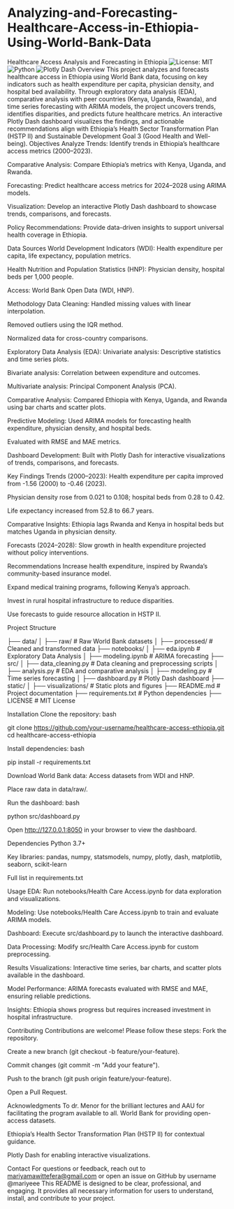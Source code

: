 # Analyzing-and-Forecasting-Healthcare-Access-in-Ethiopia-Using-World-Bank-Data
Healthcare Access Analysis and Forecasting in Ethiopia
![License: MIT](https://img.shields.io/badge/License-MIT-yellow.svg) ![Python](https://img.shields.io/badge/Python-3.8%2B-blue) ![Plotly Dash](https://img.shields.io/badge/Plotly%20Dash-Interactive%20Visualizations-green)
Overview
This project analyzes and forecasts healthcare access in Ethiopia using World Bank data, focusing on key indicators such as health expenditure per capita, physician density, and hospital bed availability. Through exploratory data analysis (EDA), comparative analysis with peer countries (Kenya, Uganda, Rwanda), and time series forecasting with ARIMA models, the project uncovers trends, identifies disparities, and predicts future healthcare metrics. An interactive Plotly Dash dashboard visualizes the findings, and actionable recommendations align with Ethiopia’s Health Sector Transformation Plan (HSTP II) and Sustainable Development Goal 3 (Good Health and Well-being).
Objectives
Analyze Trends: Identify trends in Ethiopia’s healthcare access metrics (2000–2023).

Comparative Analysis: Compare Ethiopia’s metrics with Kenya, Uganda, and Rwanda.

Forecasting: Predict healthcare access metrics for 2024–2028 using ARIMA models.

Visualization: Develop an interactive Plotly Dash dashboard to showcase trends, comparisons, and forecasts.

Policy Recommendations: Provide data-driven insights to support universal health coverage in Ethiopia.

Data Sources
World Development Indicators (WDI): Health expenditure per capita, life expectancy, population metrics.

Health Nutrition and Population Statistics (HNP): Physician density, hospital beds per 1,000 people.

Access: World Bank Open Data (WDI, HNP).

Methodology
Data Cleaning:
Handled missing values with linear interpolation.

Removed outliers using the IQR method.

Normalized data for cross-country comparisons.

Exploratory Data Analysis (EDA):
Univariate analysis: Descriptive statistics and time series plots.

Bivariate analysis: Correlation between expenditure and outcomes.

Multivariate analysis: Principal Component Analysis (PCA).

Comparative Analysis:
Compared Ethiopia with Kenya, Uganda, and Rwanda using bar charts and scatter plots.

Predictive Modeling:
Used ARIMA models for forecasting health expenditure, physician density, and hospital beds.

Evaluated with RMSE and MAE metrics.

Dashboard Development:
Built with Plotly Dash for interactive visualizations of trends, comparisons, and forecasts.

Key Findings
Trends (2000–2023):
Health expenditure per capita improved from -1.56 (2000) to -0.46 (2023).

Physician density rose from 0.021 to 0.108; hospital beds from 0.28 to 0.42.

Life expectancy increased from 52.8 to 66.7 years.

Comparative Insights:
Ethiopia lags Rwanda and Kenya in hospital beds but matches Uganda in physician density.

Forecasts (2024–2028):
Slow growth in health expenditure projected without policy interventions.

Recommendations
Increase health expenditure, inspired by Rwanda’s community-based insurance model.

Expand medical training programs, following Kenya’s approach.

Invest in rural hospital infrastructure to reduce disparities.

Use forecasts to guide resource allocation in HSTP II.

Project Structure

├── data/
│   ├── raw/                     # Raw World Bank datasets
│   ├── processed/               # Cleaned and transformed data
├── notebooks/
│   ├── eda.ipynb                # Exploratory Data Analysis
│   ├── modeling.ipynb           # ARIMA forecasting
├── src/
│   ├── data_cleaning.py         # Data cleaning and preprocessing scripts
│   ├── analysis.py              # EDA and comparative analysis
│   ├── modeling.py              # Time series forecasting
│   ├── dashboard.py             # Plotly Dash dashboard
├── static/
│   ├── visualizations/          # Static plots and figures
├── README.md                    # Project documentation
├── requirements.txt             # Python dependencies
├── LICENSE                      # MIT License

Installation
Clone the repository:
bash

git clone https://github.com/your-username/healthcare-access-ethiopia.git
cd healthcare-access-ethiopia

Install dependencies:
bash

pip install -r requirements.txt

Download World Bank data:
Access datasets from WDI and HNP.

Place raw data in data/raw/.

Run the dashboard:
bash

python src/dashboard.py

Open http://127.0.0.1:8050 in your browser to view the dashboard.

Dependencies
Python 3.7+

Key libraries: pandas, numpy, statsmodels, numpy, plotly, dash, matplotlib, seaborn, scikit-learn

Full list in requirements.txt

Usage
EDA: Run notebooks/Health Care Access.ipynb for data exploration and visualizations.

Modeling: Use notebooks/Health Care Access.ipynb to train and evaluate ARIMA models.

Dashboard: Execute src/dashboard.py to launch the interactive dashboard.

Data Processing: Modify src/Health Care Access.ipynb for custom preprocessing.

Results
Visualizations: Interactive time series, bar charts, and scatter plots available in the dashboard.

Model Performance: ARIMA forecasts evaluated with RMSE and MAE, ensuring reliable predictions.

Insights: Ethiopia shows progress but requires increased investment in hospital infrastructure.

Contributing
Contributions are welcome! Please follow these steps:
Fork the repository.

Create a new branch (git checkout -b feature/your-feature).

Commit changes (git commit -m "Add your feature").

Push to the branch (git push origin feature/your-feature).

Open a Pull Request.

Acknowledgments
To dr. Menor for the brilliant lectures and AAU for facilitating the program available to all.
World Bank for providing open-access datasets.

Ethiopia’s Health Sector Transformation Plan (HSTP II) for contextual guidance.

Plotly Dash for enabling interactive visualizations.

Contact
For questions or feedback, reach out to mariyamawittefera@gmail.com or open an issue on GitHub by username @mariyeee
This README is designed to be clear, professional, and engaging. It provides all necessary information for users to understand, install, and contribute to your project.
